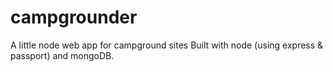 # campgrounder
A little node web app for campground sites 
Built with node (using express & passport) and mongoDB.
